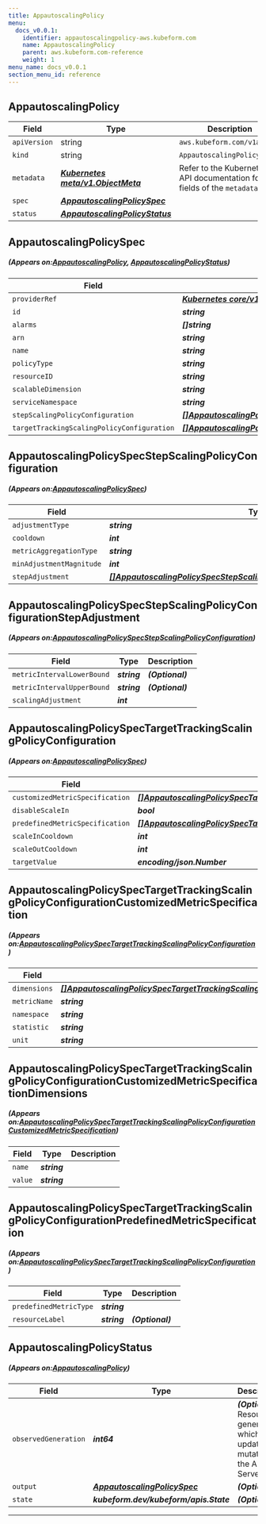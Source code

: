 ```yaml
---
title: AppautoscalingPolicy
menu:
  docs_v0.0.1:
    identifier: appautoscalingpolicy-aws.kubeform.com
    name: AppautoscalingPolicy
    parent: aws.kubeform.com-reference
    weight: 1
menu_name: docs_v0.0.1
section_menu_id: reference
---
```


## AppautoscalingPolicy
| Field | Type | Description |
| ------ | ----- | ----------- |
| `apiVersion` | string | `aws.kubeform.com/v1alpha1` |
|    `kind` | string | `AppautoscalingPolicy` |
| `metadata` | ***[Kubernetes meta/v1.ObjectMeta](https://kubernetes.io/docs/reference/generated/kubernetes-api/v1.13/#objectmeta-v1-meta)***|Refer to the Kubernetes API documentation for the fields of the `metadata` field.|
| `spec` | ***[AppautoscalingPolicySpec](#AppautoscalingPolicySpec)***||
| `status` | ***[AppautoscalingPolicyStatus](#AppautoscalingPolicyStatus)***||
## AppautoscalingPolicySpec
##### (Appears on:[AppautoscalingPolicy](#AppautoscalingPolicy), [AppautoscalingPolicyStatus](#AppautoscalingPolicyStatus))
| Field | Type | Description |
| ------ | ----- | ----------- |
| `providerRef` | ***[Kubernetes core/v1.LocalObjectReference](https://kubernetes.io/docs/reference/generated/kubernetes-api/v1.13/#localobjectreference-v1-core)***||
| `id` | ***string***||
| `alarms` | ***[]string***| ***(Optional)*** |
| `arn` | ***string***| ***(Optional)*** |
| `name` | ***string***||
| `policyType` | ***string***| ***(Optional)*** |
| `resourceID` | ***string***||
| `scalableDimension` | ***string***||
| `serviceNamespace` | ***string***||
| `stepScalingPolicyConfiguration` | ***[[]AppautoscalingPolicySpecStepScalingPolicyConfiguration](#AppautoscalingPolicySpecStepScalingPolicyConfiguration)***| ***(Optional)*** |
| `targetTrackingScalingPolicyConfiguration` | ***[[]AppautoscalingPolicySpecTargetTrackingScalingPolicyConfiguration](#AppautoscalingPolicySpecTargetTrackingScalingPolicyConfiguration)***| ***(Optional)*** |
## AppautoscalingPolicySpecStepScalingPolicyConfiguration
##### (Appears on:[AppautoscalingPolicySpec](#AppautoscalingPolicySpec))
| Field | Type | Description |
| ------ | ----- | ----------- |
| `adjustmentType` | ***string***| ***(Optional)*** |
| `cooldown` | ***int***| ***(Optional)*** |
| `metricAggregationType` | ***string***| ***(Optional)*** |
| `minAdjustmentMagnitude` | ***int***| ***(Optional)*** |
| `stepAdjustment` | ***[[]AppautoscalingPolicySpecStepScalingPolicyConfigurationStepAdjustment](#AppautoscalingPolicySpecStepScalingPolicyConfigurationStepAdjustment)***| ***(Optional)*** |
## AppautoscalingPolicySpecStepScalingPolicyConfigurationStepAdjustment
##### (Appears on:[AppautoscalingPolicySpecStepScalingPolicyConfiguration](#AppautoscalingPolicySpecStepScalingPolicyConfiguration))
| Field | Type | Description |
| ------ | ----- | ----------- |
| `metricIntervalLowerBound` | ***string***| ***(Optional)*** |
| `metricIntervalUpperBound` | ***string***| ***(Optional)*** |
| `scalingAdjustment` | ***int***||
## AppautoscalingPolicySpecTargetTrackingScalingPolicyConfiguration
##### (Appears on:[AppautoscalingPolicySpec](#AppautoscalingPolicySpec))
| Field | Type | Description |
| ------ | ----- | ----------- |
| `customizedMetricSpecification` | ***[[]AppautoscalingPolicySpecTargetTrackingScalingPolicyConfigurationCustomizedMetricSpecification](#AppautoscalingPolicySpecTargetTrackingScalingPolicyConfigurationCustomizedMetricSpecification)***| ***(Optional)*** |
| `disableScaleIn` | ***bool***| ***(Optional)*** |
| `predefinedMetricSpecification` | ***[[]AppautoscalingPolicySpecTargetTrackingScalingPolicyConfigurationPredefinedMetricSpecification](#AppautoscalingPolicySpecTargetTrackingScalingPolicyConfigurationPredefinedMetricSpecification)***| ***(Optional)*** |
| `scaleInCooldown` | ***int***| ***(Optional)*** |
| `scaleOutCooldown` | ***int***| ***(Optional)*** |
| `targetValue` | ***encoding/json.Number***||
## AppautoscalingPolicySpecTargetTrackingScalingPolicyConfigurationCustomizedMetricSpecification
##### (Appears on:[AppautoscalingPolicySpecTargetTrackingScalingPolicyConfiguration](#AppautoscalingPolicySpecTargetTrackingScalingPolicyConfiguration))
| Field | Type | Description |
| ------ | ----- | ----------- |
| `dimensions` | ***[[]AppautoscalingPolicySpecTargetTrackingScalingPolicyConfigurationCustomizedMetricSpecificationDimensions](#AppautoscalingPolicySpecTargetTrackingScalingPolicyConfigurationCustomizedMetricSpecificationDimensions)***| ***(Optional)*** |
| `metricName` | ***string***||
| `namespace` | ***string***||
| `statistic` | ***string***||
| `unit` | ***string***| ***(Optional)*** |
## AppautoscalingPolicySpecTargetTrackingScalingPolicyConfigurationCustomizedMetricSpecificationDimensions
##### (Appears on:[AppautoscalingPolicySpecTargetTrackingScalingPolicyConfigurationCustomizedMetricSpecification](#AppautoscalingPolicySpecTargetTrackingScalingPolicyConfigurationCustomizedMetricSpecification))
| Field | Type | Description |
| ------ | ----- | ----------- |
| `name` | ***string***||
| `value` | ***string***||
## AppautoscalingPolicySpecTargetTrackingScalingPolicyConfigurationPredefinedMetricSpecification
##### (Appears on:[AppautoscalingPolicySpecTargetTrackingScalingPolicyConfiguration](#AppautoscalingPolicySpecTargetTrackingScalingPolicyConfiguration))
| Field | Type | Description |
| ------ | ----- | ----------- |
| `predefinedMetricType` | ***string***||
| `resourceLabel` | ***string***| ***(Optional)*** |
## AppautoscalingPolicyStatus
##### (Appears on:[AppautoscalingPolicy](#AppautoscalingPolicy))
| Field | Type | Description |
| ------ | ----- | ----------- |
| `observedGeneration` | ***int64***| ***(Optional)*** Resource generation, which is updated on mutation by the API Server.|
| `output` | ***[AppautoscalingPolicySpec](#AppautoscalingPolicySpec)***| ***(Optional)*** |
| `state` | ***kubeform.dev/kubeform/apis.State***| ***(Optional)*** |
---
